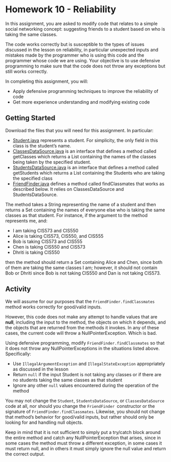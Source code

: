 # Homework 10 - Reliability

In this assignment, you are asked to modify code that relates to a simple social networking concept: suggesting friends to a student based on who is taking the same classes.

The code works correctly but is susceptible to the types of issues discussed in the lesson on reliability, in particular unexpected inputs and mistakes made by the programmer who is using this code and the programmer whose code we are using. Your objective is to use defensive programming to make sure that the code does not throw any exceptions but still works correctly.

In completing this assignment, you will:

- Apply defensive programming techniques to improve the reliability of code
- Get more experience understanding and modifying existing code

## Getting Started

Download the files that you will need for this assignment. In particular:

- [Student.java](https://prod-edxapp.edx-cdn.org/assets/courseware/v1/c8f378d82a8763a0a18079d0a9c25130/asset-v1:PennX+SD2x+2T2017+type@asset+block/Student.java) represents a student. For simplicity, the only field in this class is the student’s name.
- [ClassesDataSource.java](https://prod-edxapp.edx-cdn.org/assets/courseware/v1/f8882ba777009ec6f0b3415c9fcc061d/asset-v1:PennX+SD2x+2T2017+type@asset+block/ClassesDataSource.java) is an interface that defines a method called getClasses which returns a List containing the names of the classes being taken by the specified student.
- [StudentsDataSource.java](https://prod-edxapp.edx-cdn.org/assets/courseware/v1/234856f21f67f215661f556ed6abac40/asset-v1:PennX+SD2x+2T2017+type@asset+block/StudentsDataSource.java) is an interface that defines a method called getStudents which returns a List containing the Students who are taking the specified class
- [FriendFinder.java](https://prod-edxapp.edx-cdn.org/assets/courseware/v1/c40d2ce08ae5a05f58cb4e01e2de20a4/asset-v1:PennX+SD2x+2T2017+type@asset+block/FriendFinder.java) defines a method called findClassmates that works as described below. It relies on ClassesDataSource and StudentsDataSource.

The method takes a String representing the name of a student and then returns a Set containing the names of everyone else who is taking the same classes as that student. For instance, if the argument to the method represents me, and:

- I am taking CIS573 and CIS550
- Alice is taking CIS573, CIS550, and CIS555
- Bob is taking CIS573 and CIS555
- Chen is taking CIS550 and CIS573
- Dhriti is taking CIS550

then the method should return a Set containing Alice and Chen, since both of them are taking the same classes I am; however, it should not contain Bob or Dhriti since Bob is not taking CIS550 and Dan is not taking CIS573.

## Activity

We will assume for our purposes that the `FriendFinder.findClassmates` method works correctly for good/valid inputs.

However, this code does not make any attempt to handle values that are **null**, including the input to the method, the objects on which it depends, and the objects that are returned from the methods it invokes. In any of these cases, the current code will throw a NullPointerException. Which is bad.

Using defensive programming, modify `FriendFinder.findClassmates` so that it does not throw any NullPointerExceptions in the situations listed above. Specifically:

- Use `IllegalArgumentException` and `IllegalStateException` appropriately as discussed in the lesson
- Return `null` if the input Student is not taking any classes or if there are no students taking the same classes as that student
- Ignore any other `null` values encountered during the operation of the method

You may not change the `Student`, `StudentsDataSource`, or `ClassesDataSource `code at all, nor should you change the `FriendFinder `constructor or the signature of `FriendFinder.findClassmates`. Likewise, you should not change that method’s behavior for good/valid inputs, but rather should only be looking for and handling null objects.

Keep in mind that it is not sufficient to simply put a try/catch block around the entire method and catch any NullPointerException that arises, since in some cases the method must throw a different exception, in some cases it must return null, and in others it must simply ignore the null value and return the correct output.

